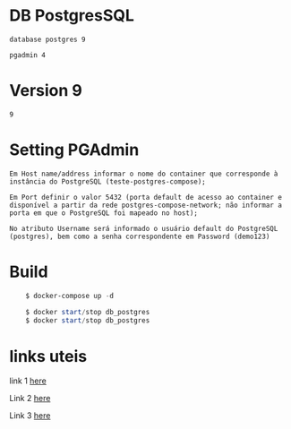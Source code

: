 # DB PostgresSQL
    database postgres 9

    pgadmin 4

# Version 9
    9

# Setting PGAdmin
    Em Host name/address informar o nome do container que corresponde à instância do PostgreSQL (teste-postgres-compose);
    
    Em Port definir o valor 5432 (porta default de acesso ao container e disponível a partir da rede postgres-compose-network; não informar a porta em que o PostgreSQL foi mapeado no host);
    
    No atributo Username será informado o usuário default do PostgreSQL (postgres), bem como a senha correspondente em Password (demo123)   




# Build
``` powershell     
    $ docker-compose up -d

    $ docker start/stop db_postgres
    $ docker start/stop db_postgres
```

# links uteis

link 1 [here](https://medium.com/@renato.groffe/postgresql-pgadmin-4-docker-compose-montando-rapidamente-um-ambiente-para-uso-55a2ab230b89)

Link 2 [here](https://medium.com/@renato.groffe/postgresql-pgadmin-4-docker-compose-montando-rapidamente-um-ambiente-para-uso-55a2ab230b89)

Link 3 [here](https://gist.githubusercontent.com/renatogroffe/82459fb2a517b1b5db2172c81dc86d9c/raw/8b12c3a17989fd5dde7f3244c9962822b29fc4b9/docker-compose.yml)
